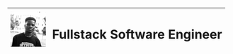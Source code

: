 | <img src='me.png' alt='Owner' width='80' height='80' /> | <h1>Fullstack Software Engineer</h1>|
|---|---|

<div>
  
</div>
